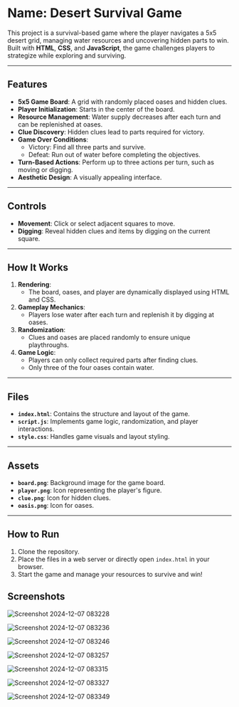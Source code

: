 # **Name: Desert Survival Game**  
This project is a survival-based game where the player navigates a 5x5 desert grid, managing water resources and uncovering hidden parts to win. Built with **HTML**, **CSS**, and **JavaScript**, the game challenges players to strategize while exploring and surviving.  

---

## **Features**  
- **5x5 Game Board**: A grid with randomly placed oases and hidden clues.  
- **Player Initialization**: Starts in the center of the board.  
- **Resource Management**: Water supply decreases after each turn and can be replenished at oases.  
- **Clue Discovery**: Hidden clues lead to parts required for victory.  
- **Game Over Conditions**:  
  - Victory: Find all three parts and survive.  
  - Defeat: Run out of water before completing the objectives.  
- **Turn-Based Actions**: Perform up to three actions per turn, such as moving or digging.  
- **Aesthetic Design**: A visually appealing interface.  

---

## **Controls**  
- **Movement**: Click or select adjacent squares to move.  
- **Digging**: Reveal hidden clues and items by digging on the current square.  

---

## **How It Works**  
1. **Rendering**:  
   - The board, oases, and player are dynamically displayed using HTML and CSS.  
2. **Gameplay Mechanics**:  
   - Players lose water after each turn and replenish it by digging at oases.  
3. **Randomization**:  
   - Clues and oases are placed randomly to ensure unique playthroughs.  
4. **Game Logic**:  
   - Players can only collect required parts after finding clues.  
   - Only three of the four oases contain water.  

---

## **Files**  
- **`index.html`**: Contains the structure and layout of the game.  
- **`script.js`**: Implements game logic, randomization, and player interactions.  
- **`style.css`**: Handles game visuals and layout styling.  

---

## **Assets**  
- **`board.png`**: Background image for the game board.  
- **`player.png`**: Icon representing the player's figure.  
- **`clue.png`**: Icon for hidden clues.  
- **`oasis.png`**: Icon for oases.  

---

## **How to Run**  
1. Clone the repository.  
2. Place the files in a web server or directly open `index.html` in your browser.  
3. Start the game and manage your resources to survive and win!  

## **Screenshots**
![Screenshot 2024-12-07 083228](https://github.com/user-attachments/assets/09549809-4f9a-4c8b-b12e-654efb1c987e)

![Screenshot 2024-12-07 083236](https://github.com/user-attachments/assets/84a807c6-dd7e-48b8-be0e-3a49d3638f6c)

![Screenshot 2024-12-07 083246](https://github.com/user-attachments/assets/352e1373-07ac-4e62-9cb8-ff09c8c09064)

![Screenshot 2024-12-07 083257](https://github.com/user-attachments/assets/c6621b92-78cd-4a2e-ab82-ccada2ed8c87)

![Screenshot 2024-12-07 083315](https://github.com/user-attachments/assets/e0df6cfd-ace9-41c3-a494-d5012edce1ec)

![Screenshot 2024-12-07 083327](https://github.com/user-attachments/assets/e6069119-b4e6-4ba4-9ee2-810139c7bd52)

![Screenshot 2024-12-07 083349](https://github.com/user-attachments/assets/2e561c32-5907-4a7a-8f10-af1c1df63849)

